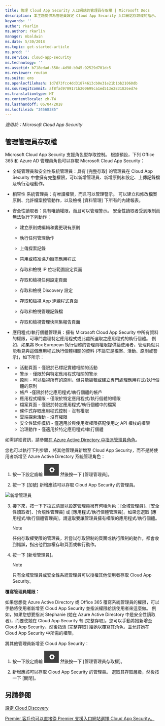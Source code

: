 ```yaml
---
title: 管理 Cloud App Security 入口網站的管理員存取權 | Microsoft Docs
description: 本主題提供為管理員設定 Cloud App Security 入口網站存取權的指示。
keywords: ''
author: rkarlin
ms.author: rkarlin
manager: mbaldwin
ms.date: 5/30/2018
ms.topic: get-started-article
ms.prod: ''
ms.service: cloud-app-security
ms.technology: ''
ms.assetid: b718edad-350c-4d90-b045-92529d701dc5
ms.reviewer: reutam
ms.suite: ems
ms.openlocfilehash: 1d7d73fcc4dd31874613cb0e31e21b1bb21060db
ms.sourcegitcommit: af8fad9709171b200699ca1ed513e2831826ed7e
ms.translationtype: HT
ms.contentlocale: zh-TW
ms.lasthandoff: 06/04/2018
ms.locfileid: "34568385"
---
```

*適用於：Microsoft Cloud App Security*


## <a name="managing-admin-access"></a>管理管理員存取權

Microsoft Cloud App Security 支援角色型存取控制。 根據預設，下列 Office 365 和 Azure AD 管理員角色可以存取 Microsoft Cloud App Security：

- 全域管理員和安全性系統管理員：具有 [完整存取] 的管理員在 Cloud App Security 中會擁有完整權限，可以新增管理員、新增原則和設定、上傳記錄檔及執行治理動作。

- 相容性 系統管理員：有唯讀權限，而且可以管理警示。 可以建立和修改檔案原則、允許檔案控管動作，以及檢視 [資料管理] 下所有的內建報表。 

- 安全性讀取者：具有唯讀權限，而且可以管理警示。 安全性讀取者受到限制而無法執行下列動作：

   - 建立原則或編輯和變更現有原則 

   - 執行任何管理動作 

   - 上傳探索記錄

   - 禁用或核准協力廠商應用程式

   - 存取和檢視 IP 位址範圍設定頁面

   - 存取和檢視任何設定頁面 

   - 存取和檢視 Discovery 設定 

   - 存取和檢視 App 連線程式頁面

   - 存取和檢視管理記錄檔 

   - 存取和檢視管理快照集報告頁面 

- 應用程式/執行個體管理員：擁有 Microsoft Cloud App Security 中所有資料的權限，可專門處理特定應用程式或此處所選取之應用程式的執行個體。 例如，如果將 Box European 執行個體的管理員權限提供給使用者，管理員就只能看見與這個應用程式執行個體相關的資料 (不論它是檔案、活動、原則或警示)，如下所示：
- 
  - 活動頁面 - 僅限於已標記實體相關的活動
  - 警示 - 僅限於與特定應用程式相關的警示
  - 原則 - 可以檢視所有的原則，但只能編輯或建立專門處理應用程式/執行個體的原則
  - 帳戶 -僅限於特定應用程式/執行個體的帳戶
  - 應用程式權限 - 僅限於特定應用程式/執行個體的權限
  - 檔案頁面 - 僅限於特定應用程式/執行個體中的檔案
  - 條件式存取應用程式控制 - 沒有權限
  - 雲端探索活動 - 沒有權限
  - 安全性延伸模組 - 僅適用於與使用者權限搭配使用之 API 權杖的權限
  - 治理動作 - 僅適用於特定應用程式/執行個體 

如需詳細資訊，請參閱[在 Azure Active Directory 中指派管理員角色](https://docs.microsoft.com/en-us/azure/active-directory/active-directory-assign-admin-roles)。

您也可以執行下列步驟，將其他管理員新增至 Cloud App Security，而不是將使用者新增至 Azure Active Directory 系統管理角色：

1. 按一下設定齒輪 ![設定圖示](./media/settings-icon.png "設定圖示") 然後按一下 [管理管理員]。 

2. 按一下 [加號] 新增應該可以存取 Cloud App Security 的管理員。
  
  ![新增管理員](./media/add-admin.png)
    
3. 接下來，按一下下拉式清單以設定管理員擁有何種角色：[全域管理員]、[安全性讀取者]、[合規性管理員] 或 [應用程式/執行個體管理員]。如果您選取 [應用程式/執行個體管理員]，請選取要讓管理員擁有權限的應用程式/執行個體。

     >[!NOTE]
      >任何存取權受限的管理員，若嘗試存取限制的頁面或執行限制的動作，都會收到錯誤，指出他們無權存取頁面或執行動作。
4. 按一下 [新增管理員]。  

   >[!NOTE]
    >只有全域管理員或安全性系統管理員可以授權其他使用者存取 Cloud App Security。
  
**覆寫管理員權限：**

如果您想從 Azure Active Directory 或 Office 365 覆寫系統管理員的權限，可以手動將使用者新增至 Cloud App Security 並指派權限給該使用者來這麼做。
例如，如果您想要指派 Stephanie (她在 Azure Active Directory 中是安全性讀取者)，而要使她在 Cloud App Security 有 [完整存取]，您可以手動將她新增至 Cloud App Security，然後指派 [完整存取] 給她以覆寫其角色，並允許她在 Cloud App Security 中所需的權限。 


將其他管理員新增至 Cloud App Security：
1. 按一下設定齒輪 ![設定圖示](./media/settings-icon.png "設定圖示") 然後按一下 [管理管理員存取權]。 

2. 新增應該可以存取 Cloud App Security 的管理員。 選取其存取層級，然後按一下 [關閉]。

## <a name="see-also"></a>另請參閱  
[設定 Cloud Discovery](set-up-cloud-discovery.md)   

[Premier 客戶也可以直接從 Premier 支援入口網站選擇 Cloud App Security。](https://premier.microsoft.com/)  
  
  